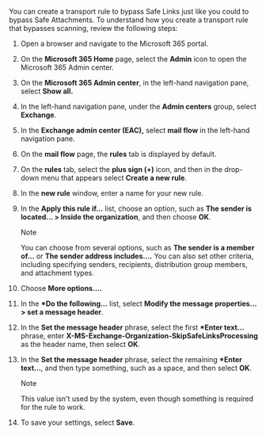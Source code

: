 You can create a transport rule to bypass Safe Links just like you could to bypass Safe Attachments. To understand how you create a transport rule that bypasses scanning, review the following steps:

1.  Open a browser and navigate to the Microsoft 365 portal.
2.  On the **Microsoft 365 Home** page, select the **Admin** icon to open the Microsoft 365 Admin center.
3.  On the **Microsoft 365 Admin center**, in the left-hand navigation pane, select **Show all.**
4.  In the left-hand navigation pane, under the **Admin centers** group, select **Exchange**.
5.  In the **Exchange admin center (EAC),** select **mail flow** in the left-hand navigation pane.
6.  On the **mail flow** page, the **rules** tab is displayed by default.
7.  On the **rules** tab, select the **plus sign (+)** icon, and then in the drop-down menu that appears select **Create a new rule**.
8.  In the **new rule** window, enter a name for your new rule.
9.  In the **Apply this rule if…** list, choose an option, such as **The sender is located… &gt; Inside the organization**, and then choose **OK**.

    > [!NOTE]
    > You can choose from several options, such as **The sender is a member of...** or **The sender address includes....** You can also set other criteria, including specifying senders, recipients, distribution group members, and attachment types.

10. Choose **More options....**
11. In the **\*Do the following…** list, select **Modify the message properties… &gt; set a message header**.
12. In the **Set the message header** phrase, select the first **\*Enter text...** phrase, enter **X-MS-Exchange-Organization-SkipSafeLinksProcessing** as the header name, then select **OK**.
13. In the **Set the message header** phrase, select the remaining **\*Enter text...**, and then type something, such as a space, and then select **OK**.

    > [!NOTE]
    > This value isn't used by the system, even though something is required for the rule to work.

14. To save your settings, select **Save**.
